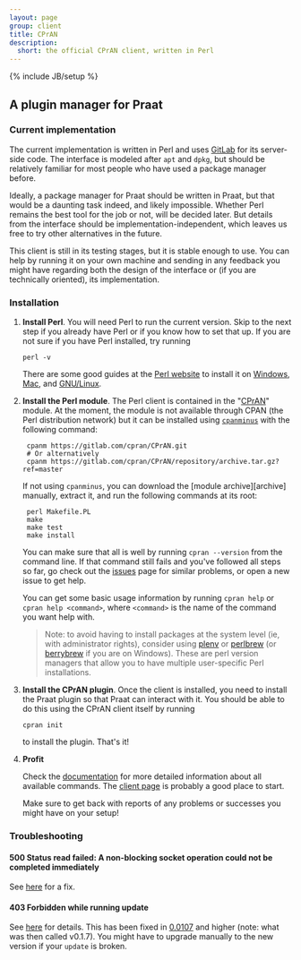 ```yaml
---
layout: page
group: client
title: CPrAN
description:
  short: the official CPrAN client, written in Perl
---
```

{% include JB/setup %}

A plugin manager for Praat
--------------------------

### Current implementation

The current implementation is written in Perl and uses [GitLab][] for its
server-side code. The interface is modeled after `apt` and `dpkg`, but should be
relatively familiar for most people who have used a package manager before.

Ideally, a package manager for Praat should be written in Praat, but that would
be a daunting task indeed, and likely impossible. Whether Perl remains the best
tool for the job or not, will be decided later. But details from the interface
should be implementation-independent, which leaves us free to try other
alternatives in the future.

This client is still in its testing stages, but it is stable enough to use. You
can help by running it on your own machine and sending in any feedback you might
have regarding both the design of the interface or (if you are technically
oriented), its implementation.

### Installation

1.  **Install Perl**. You will need Perl to run the current version. Skip to
    the next step if you already have Perl or if you know how to set that up. If
    you are not sure if you have Perl installed, try running

        perl -v

    There are some good guides at the [Perl website](http://perl.org) to install
    it on [Windows][winperl], [Mac][macperl], and [GNU/Linux][linuxperl].

    [macperl]: http://learn.perl.org/installing/osx.html
    [winperl]: http://learn.perl.org/installing/windows.html
    [linuxperl]: http://learn.perl.org/installing/unix_linux.html

2. **Install the Perl module**. The Perl client is contained in the
    "[CPrAN][cpran module]" module. At the moment, the module is not available
    through CPAN (the Perl distribution network) but it can be installed using
    [`cpanminus`][cpanminus] with the following command:

        cpanm https://gitlab.com/cpran/CPrAN.git
        # Or alternatively
        cpanm https://gitlab.com/cpran/CPrAN/repository/archive.tar.gz?ref=master

    If not using `cpanminus`, you can download the [module archive][archive]
    manually, extract it, and run the following commands at its root:

    [module archive]: https://gitlab.com/cpran/CPrAN/repository/archive.zip?ref=master

        perl Makefile.PL
        make
        make test
        make install

    You can make sure that all is well by running `cpran --version` from the
    command line. If that command still fails and you've followed all steps so
    far, go check out the [issues][] page for similar problems, or open a new
    issue to get help.

    You can get some basic usage information by running `cpran help` or
    `cpran help <command>`, where `<command>` is the name of the command
    you want help with.

    [cpran module]: https://gitlab.com/cpran/CPrAN

    > Note: to avoid having to install packages at the system level (ie, with
    > administrator rights), consider using [plenv][] or [perlbrew][] (or
    > [berrybrew][] if you are on Windows). These are perl version managers that
    > allow you to have multiple user-specific Perl installations.

    [cpanminus]: https://github.com/miyagawa/cpanminus
    [perlbrew]: https://perlbrew.pl
    [plenv]: http://weblog.bulknews.net/post/58079418600/plenv-alternative-for-perlbrew
    [berrybrew]: http://perltricks.com/article/119/2014/10/10/Hello-berrybrew--the-Strawberry-Perl-version-manager

3.  **Install the CPrAN plugin**. Once the client is installed, you need to
    install the Praat plugin so that Praat can interact with it. You should be
    able to do this using the CPrAN client itself by running

        cpran init

    to install the plugin. That's it!

4.  **Profit**

    Check the [documentation][cpran docs] for more detailed information about
    all available commands. The [client page](cpran) is probably a good place to
    start.

    [cpran docs]: http://cpran.net/docs

    Make sure to get back with reports of any problems or successes you might
    have on your setup!

### Troubleshooting

#### 500 Status read failed: A non-blocking socket operation could not be completed immediately

See [here](https://gitlab.com/cpran/plugin_cpran/issues/6) for a fix.

#### 403 Forbidden while running update

See [here](https://gitlab.com/cpran/plugin_cpran/issues/25) for details. This
has been fixed in [0.0107](https://gitlab.com/cpran/plugin_cpran/commits/v0.1.7)
and higher (note: what was then called v0.1.7). You might have to upgrade
manually to the new version if your `update` is broken.

[gitlab]: https://gitlab.com
[bower]: https://github.com/bower/bower
[zip]: https://gitlab.com/cpran/plugin_cpran/repository/archive.zip?ref=master
[semver]: http://semver.org
[issues]: https://gitlab.com/cpran/plugin_cpran/issues
